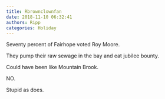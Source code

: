 ```yaml
---
title: Rbrownclownfan
date: 2018-11-10 06:32:41
authors: Ripp
categories: Holiday
---
```


 Seventy percent of Fairhope voted Roy Moore.

They pump their raw sewage in the bay and eat jubilee bounty.

Could have been like Mountain Brook.

NO.

Stupid as does.